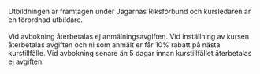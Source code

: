 Utbildningen är framtagen under Jägarnas Riksförbund och kursledaren är en förordnad utbildare.<br>		
Vid avbokning återbetalas ej anmälningsavgiften. Vid inställning av kursen återbetalas avgiften och ni som anmält er får 10% rabatt på nästa kurstillfälle.  Vid avbokning senare än 5 dagar innan kurstillfället återbetalas ej avgiften.